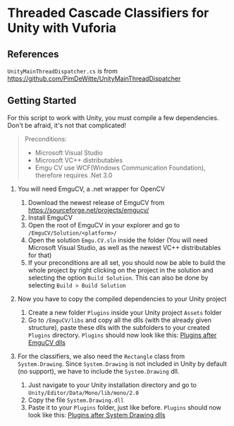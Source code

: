# Threaded Cascade Classifiers for Unity with Vuforia

## References
`UnityMainThreadDispatcher.cs` is from https://github.com/PimDeWitte/UnityMainThreadDispatcher

## Getting Started
For this script to work with Unity, you must compile a few dependencies. 
Don't be afraid, it's not that complicated!

> Preconditions:
> - Microsoft Visual Studio
> - Microsoft VC++ distributables
> - Emgu CV use WCF(Windows Communication Foundation), therefore requires .Net 3.0

1. You will need EmguCV, a .net wrapper for OpenCV
    1. Download the newest release of EmguCV from https://sourceforge.net/projects/emgucv/
    1. Install EmguCV
    1. Open the root of EmguCV in your explorer and go to `/EmguCV/Solution/<platform>/`
    1. Open the solution `Emgu.CV.sln` inside the folder (You will need Microsoft Visual Studio, as well as the newest VC++ distributables for that)
    1. If your preconditions are all set, you should now be able to build the whole project by right clicking on the project in the solution and selecting the option `Build Solution`. This can also be done by selecting `Build > Build Solution`
  
1. Now you have to copy the compiled dependencies to your Unity project
    1. Create a new folder `Plugins` inside your Unity project `Assets` folder
    1. Go to `/EmguCV/libs` and copy all the dlls (with the already given structure), paste these dlls with the subfolders to your created `Plugins` directory. `Plugins` should now look like this: [Plugins after EmguCV dlls](https://raw.githubusercontent.com/Wurmloch/Unity-Threaded-CascadeClassifier/master/docs/emgucv_plugins.png)
  
1. For the classifiers, we also need the `Rectangle` class from `System.Drawing`. Since `System.Drawing` is not included in Unity by default (no support), we have to include the `System.Drawing` dll.
    1. Just navigate to your Unity installation directory and go to `Unity/Editor/Data/Mono/lib/mono/2.0`
    1. Copy the file `System.Drawing.dll`
    1. Paste it to your `Plugins` folder, just like before. `Plugins` should now look like this: [Plugins after System Drawing dlls](https://raw.githubusercontent.com/Wurmloch/Unity-Threaded-CascadeClassifier/master/docs/emgucv_plugins_drawing.png)
  
 
